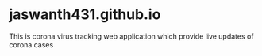 # jaswanth431.github.io
This is corona virus tracking web application which provide live updates of corona cases

